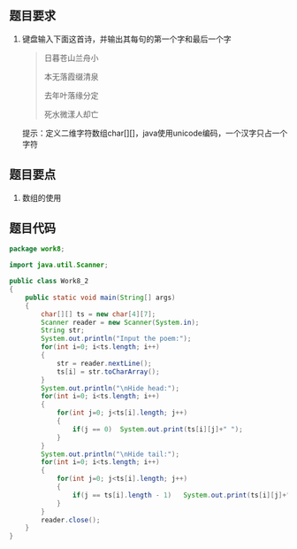 ## 题目要求

1. 键盘输入下面这首诗，并输出其每句的第一个字和最后一个字

   > 日暮苍山兰舟小
   >
   > 本无落霞缀清泉 
   >
   > 去年叶落缘分定 
   >
   > 死水微漾人却亡

   提示：定义二维字符数组char[][]，java使用unicode编码，一个汉字只占一个字符

## 题目要点

1. 数组的使用

## 题目代码

``` java
package work8;

import java.util.Scanner;

public class Work8_2
{
	public static void main(String[] args)
	{
		char[][] ts = new char[4][7];
		Scanner reader = new Scanner(System.in);
		String str;
		System.out.println("Input the poem:");
		for(int i=0; i<ts.length; i++)
		{
			str = reader.nextLine();
			ts[i] = str.toCharArray();
		}
		System.out.println("\nHide head:");
		for(int i=0; i<ts.length; i++)
		{
			for(int j=0; j<ts[i].length; j++)
			{
				if(j == 0)	System.out.print(ts[i][j]+" ");
			}
		}
		System.out.println("\nHide tail:");
		for(int i=0; i<ts.length; i++)
		{
			for(int j=0; j<ts[i].length; j++)
			{
				if(j == ts[i].length - 1)	System.out.print(ts[i][j]+" ");
			}
		}
		reader.close();
	}
}
```

